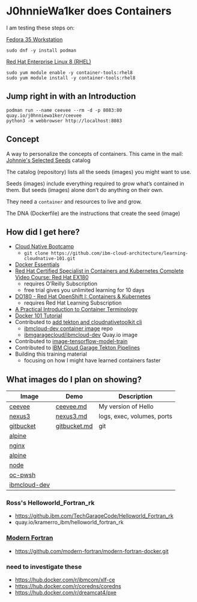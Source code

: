 # J0hnnieWa1ker does Containers
I am testing these steps on:

[Fedora 35 Workstation](https://getfedora.org/en/workstation/)
```
sudo dnf -y install podman
```

[Red Hat Enterprise Linux 8 (RHEL)](https://developers.redhat.com/rhel8)
```
sudo yum module enable -y container-tools:rhel8
sudo yum module install -y container-tools:rhel8
```
## Jump right in with an Introduction
```
podman run --name ceevee --rm -d -p 8083:80 quay.io/j0hnniewa1ker/ceevee
python3 -m webbrowser http://localhost:8083
```
## Concept

A way to personalize the concepts of containers. This came in the mail: [Johnnie's Selected Seeds](https://www.johnnyseeds.com/on/demandware.static/-/Library-Sites-JSSSharedLibrary/default/dw293a81b5/assets/information/2022-digital-master-catalog.pdf) catalog

The catalog (repository) lists all the seeds (images) you might want to use.

Seeds (images) include everything required to grow what’s contained in them. But seeds (images) alone don’t do anything on their own.

They need a `container` and resources to live and grow.

The DNA (Dockerfile) are the instructions that create the seed (image)

## How did I get here?
- [Cloud Native Bootcamp](https://cloudnative101.dev)
  - `git clone https://github.com/ibm-cloud-architecture/learning-cloudnative-101.git`
- [Docker Essentials](https://cognitiveclass.ai/courses/docker-essentials/)
- [Red Hat Certified Specialist in Containers and Kubernetes Complete Video Course: Red Hat EX180](https://www.oreilly.com/videos/red-hat-certified/9780137442058/)
  - requires O’Reilly Subscription
  - free trial gives you unlimited learning for 10 days
- [DO180 - Red Hat OpenShift I: Containers & Kubernetes](https://rol.redhat.com/rol/app/)
  - requires Red Hat Learning Subscription
- [A Practical Introduction to Container Terminology](https://developers.redhat.com/blog/2018/02/22/container-terminology-practical-introduction)
- [Docker 101 Tutorial](https://www.docker.com/101-tutorial)
- Contributed to [add tekton and cloudnativetoolkit cli](https://github.com/cloud-native-toolkit/image-ibmcloud-dev/issues/9)
  - [ibmcloud-dev container image](https://github.com/cloud-native-toolkit/image-ibmcloud-dev) repo
  - [ibmgaragecloud/ibmcloud-dev](https://quay.io/repository/ibmgaragecloud/ibmcloud-dev) Quay.io image
- Contributed to [image-tensorflow-model-train](https://github.com/client-engineering-devops/image-tensorflow-model-train)
- Contributed to [IBM Cloud Garage Tekton Pipelines](https://github.com/client-engineering-devops/ibm-garage-tekton-tasks/tree/model-pipeline)
- Building this training material
  - focusing on how I might have learned containers faster 

## What images do I plan on showing?
Image | Demo | Description
----- | ----- | ----- 
[ceevee](https://quay.io/repository/j0hnniewa1ker/ceevee) | [ceevee.md](ceevee.md) | My version of Hello
[nexus3](https://hub.docker.com/r/sonatype/nexus3) | [nexus3.md](nexus3.md) | logs, exec, volumes, ports
[gitbucket](https://hub.docker.com/r/gitbucket/gitbucket) | [gitbucket.md](gitbucket.md) | git
[alpine](https://hub.docker.com/_/alpine) |
[nginx](https://hub.docker.com/_/nginx) |
[alpine](https://hub.docker.com/_/alpine) |
[node](https://hub.docker.com/_/node) |
[oc-pwsh](https://quay.io/repository/j0hnniewa1ker/oc-pwsh) |
[ibmcloud-dev](https://quay.io/repository/ibmgaragecloud/ibmcloud-dev) |

### Ross's Helloworld_Fortran_rk
- https://github.ibm.com/TechGarageCode/Helloworld_Fortran_rk
- quay.io/kramerro_ibm/helloworld_fortran_rk

### [Modern Fortran](https://learning.oreilly.com/library/view/modern-fortran/9781617295287/)
- https://github.com/modern-fortran/modern-fortran-docker.git


### need to investigate these
- https://hub.docker.com/r/ibmcom/xlf-ce
- https://hub.docker.com/r/coredns/coredns
- https://hub.docker.com/r/dreamcat4/pxe

